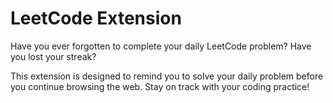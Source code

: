 # LeetCode Extension

Have you ever forgotten to complete your daily LeetCode problem? 
Have you lost your streak?

This extension is designed to remind you to solve your daily problem before you continue browsing the web. Stay on track with your coding practice!
